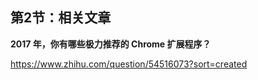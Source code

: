 ## 第2节：相关文章

**2017 年，你有哪些极力推荐的 Chrome 扩展程序？**

<https://www.zhihu.com/question/54516073?sort=created>

